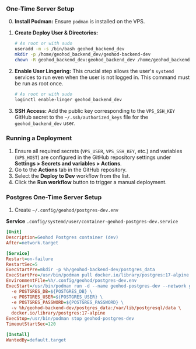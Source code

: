 ### One-Time Server Setup

0.  **Install Podman:** Ensure `podman` is installed on the VPS.

1.  **Create Deploy User & Directories:**
    ```bash
    # As root or with sudo
    useradd -m -s /bin/bash geohod_backend_dev
    mkdir -p /home/geohod_backend_dev/geohod-backend-dev
    chown -R geohod_backend_dev:geohod_backend_dev /home/geohod_backend_dev/geohod-backend-dev
    ```

2.  **Enable User Lingering:** This crucial step allows the user's `systemd` services to run even when the user is not logged in. This command must be run as root once.
    ```bash
    # As root or with sudo
    loginctl enable-linger geohod_backend_dev
    ```

3.  **SSH Access:** Add the public key corresponding to the `VPS_SSH_KEY` GitHub secret to the `~/.ssh/authorized_keys` file for the `geohod_backend_dev` user.

### Running a Deployment

1.  Ensure all required secrets (`VPS_USER`, `VPS_SSH_KEY`, etc.) and variables (`VPS_HOST`) are configured in the GitHub repository settings under **Settings > Secrets and variables > Actions**.
2.  Go to the **Actions** tab in the GitHub repository.
3.  Select the **Deploy to Dev** workflow from the list.
4.  Click the **Run workflow** button to trigger a manual deployment.

### Postgres One-Time Server Setup

1. Create `~/.config/geohod/postgres-dev.env`

**Service** `.config/systemd/user/container-geohod-postgres-dev.service`
```ini
[Unit]
Description=Geohod Postgres container (dev)
After=network.target

[Service]
Restart=on-failure
RestartSec=5
ExecStartPre=mkdir -p %h/geohod-backend-dev/postgres_data
ExecStartPre=/usr/bin/podman pull docker.io/library/postgres:17-alpine
EnvironmentFile=%h/.config/geohod/postgres-dev.env
ExecStart=/usr/bin/podman run -d --name geohod-postgres-dev --network geohod-net \
  -e POSTGRES_DB=${POSTGRES_DB} \
  -e POSTGRES_USER=${POSTGRES_USER} \
  -e POSTGRES_PASSWORD=${POSTGRES_PASSWORD} \
  -v %h/geohod-backend-dev/postgres_data:/var/lib/postgresql/data \
  docker.io/library/postgres:17-alpine
ExecStop=/usr/bin/podman stop geohod-postgres-dev
TimeoutStartSec=120

[Install]
WantedBy=default.target
```